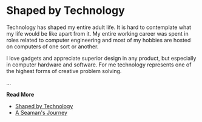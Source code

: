 # Shaped by Technology

Technology has shaped my entire adult life. It is hard to contemplate what my
life would be like apart from it. My entire working career was spent in roles
related to computer engineering and most of my hobbies are hosted on computers
of one sort or another.

I love gadgets and appreciate superior design in any product, but especially in
computer hardware and software. For me technology represents one of the highest
forms of creative problem solving.

...

**Read More**

* [Shaped by Technology](https://seamansguide.com/book/journey/Technology.md)
* [A Seaman's Journey](https://seamansguide.com/book/journey)

